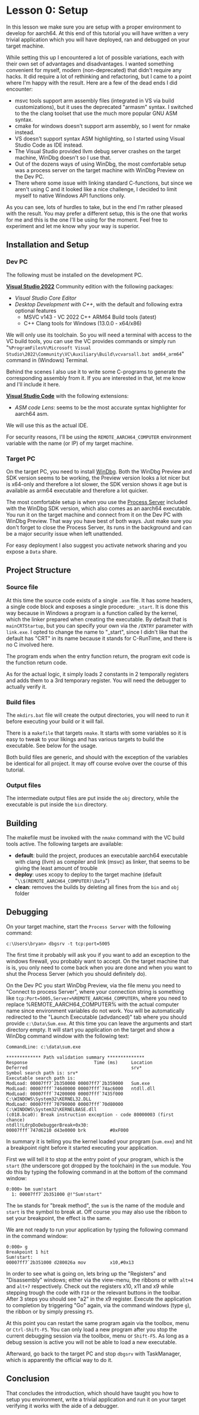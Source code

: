 # Lesson 0: Setup

In this lesson we make sure you are setup with a proper environment to develop for aarch64.  At this end of this
tutorial you will have written a very trivial application which you will have deployed, ran and debugged on your target machine.

While setting this up I encountered a lot of possible variations, each with their own set of advantages and disadvantages.  I wanted something convenient for myself, modern (non-deprecated) that didn't require any hacks.  It did require a lot of rethinking and refactoring, but I came to a point where I'm happy with the result.  Here are a few of the dead ends I did encounter:

* msvc tools support arm assembly files (integrated in VS via build customizations), but it uses the deprecated "armasm" syntax.  I switched to the the clang toolset that use the much more popular GNU ASM syntax.
* cmake for windows doesn't support arm assembly, so I went for nmake instead.
* VS doesn't support syntax ASM highlighting, so I started using Visual Studio Code as IDE instead.
* The Visual Studio provided llvm debug server crashes on the target machine, WinDbg doesn't so I use that.
* Out of the dozens ways of using WinDbg, the most comfortable setup was a process server on the target machine with WinDbg Preview on the Dev PC.
* There where some issue with linking standard C-functions, but since we aren't using C and it looked like a nice challenge, I decided to limit myself to native Windows API functions only.

As you can see, lots of hurdles to take, but in the end I'm rather pleased with the result.  You may prefer a different setup, this is the one that works for me and this is the one I'll be using for the moment.  Feel free to experiment and let me know why your way is superior.

## Installation and Setup

### Dev PC
The following must be installed on the development PC.

__[Visual Studio 2022](https://visualstudio.microsoft.com/)__ Community edition with the following packages:

* _Visual Studio Core Editor_
* _Desktop Development with C++_, with the default and following extra optional features
  * MSVC v143 - VC 2022 C++ ARM64 Build tools (latest)
  * C++ Clang tools for Windows (13.0.0 - x64/x86)

We will only use its toolchain.  So you will need a terminal with access to the VC build tools, you can use the VC provides commands or simply run "`%ProgramFiles%\Microsoft Visual Studio\2022\Community\VC\Auxiliary\Build\vcvarsall.bat amd64_arm64`" command in (Windows) Terminal.

Behind the scenes I also use it to write some C-programs to generate the corresponding assembly from it. If you are interested in that, let me know and I'll include it here.

__[Visual Studio Code](https://code.visualstudio.com/)__ with the following extensions:

* _ASM code Lens_: seems to be the most accurate syntax highlighter for aarch64 asm.

We will use this as the actual IDE.

For security reasons, I'll be using the  `REMOTE_AARCH64_COMPUTER` environment variable with the name (or IP) of my target machine.

### Target PC

On the target PC, you need to install [WinDbg](https://docs.microsoft.com/en-us/windows-hardware/drivers/debugger/debugger-download-tools).  Both the WinDbg Preview and SDK version seems to be working, the Preview version looks a lot nicer but is x64-only and therefore a lot slower, the SDK version shows it age but is available as arm64 executable and therefore a lot quicker.

The most comfortable setup is when you use the [Process Server](https://docs.microsoft.com/en-us/windows-hardware/drivers/debugger/process-servers--user-mode-) included with the WinDbg SDK version, which also comes as an aarch64 executable.  You run it on the target machine and connect from it on the Dev PC with WinDbg Preview.  That way you have best of both ways.  Just make sure you don't forget to close the Process Server, its runs in the background and can be a major security issue when left unattended.

For easy deployment I also suggest you activate network sharing and you expose a `Data` share.

## Project Structure

### Source file

At this time the source code exists of a single `.asm` file.  It has some headers, a single code block and exposes a single procedure: `_start`.  It is done this way because in Windows a program is a function called by the kernel, which the linker prepared when creating the executable.  By default that is `mainCRTStartup`, but you can specify your own via the `/ENTRY` parameter with `link.exe`.  I opted to change the name to "_start", since I didn't like that the default has "CRT" in its name because it stands for C-RunTime, and there is no C involved here.

The program ends when the entry function return, the program exit code is the function return code.

As for the actual logic, it simply loads 2 constants in 2 temporally registers and adds them to a 3rd temporary register.  You will need the debugger to actually verify it.

### Build files

The `mkdirs.bat` file will create the output directories, you will need to run it before executing your build or it will fail.

There is a `makefile` that targets `nmake`.  It starts with some variables so it is easy to tweak to your likings and has various targets to build the executable. See below for the usage.

Both build files are generic, and should with the exception of the variables be identical for all project.  It may off course evolve over the course of this tutorial.

### Output files

The intermediate output files are put inside the `obj` directory, while the executable is put inside the `bin` directory.

## Building

The makefile must be invoked with the `nmake` command with the VC build tools active.  The following targets are available:

* __default__: build the project, produces an executable aarch64 executable with clang (llvm) as compiler and link (msvc) as linker, that seems to be giving the least amount of trouble
* __deploy__: uses xcopy to deploy to the target machine (default "`\\$(REMOTE_AARCH64_COMPUTER)\Data`")
* __clean__: removes the builds by deleting all fines from the `bin` and `obj` folder

## Debugging

On your target machine, start the `Process Server` with the following command:

```
c:\Users\bryan> dbgsrv -t tcp:port=5005
```

The first time it probably will ask you if you want to add an exception to the windows firewall, you probably want to accept.  On the target machine that is is, you only need to come back when you are done and when you want to shut the Process Server (which you should definitely do).

On the Dev PC you start WinDbg Preview, via the file menu you need to "Connect to process Server", where your connection string is something like `tcp:Port=5005,Server=%REMOTE_AARCH64_COMPUTER%`, where you need to replace %REMOTE_AARCH64_COMPUTER% with the actual computer name since environment variables do not work.  You will be automatically redirected to the "Launch Executable (advdanced)" tab where you should provide `c:\Data\Sum.exe`.  At this time you can leave the arguments and start directory empty.  It will start you application on the target and show a WinDbg command window with the following text:

```
CommandLine: c:\data\sum.exe

************* Path validation summary **************
Response                         Time (ms)     Location
Deferred                                       srv*
Symbol search path is: srv*
Executable search path is: 
ModLoad: 00007ff7`2b350000 00007ff7`2b359000   Sum.exe 
ModLoad: 00007fff`746d0000 00007fff`74ac6000   ntdll.dll
ModLoad: 00007fff`74200000 00007fff`7435f000   C:\WINDOWS\System32\KERNEL32.DLL
ModLoad: 00007fff`70790000 00007fff`70d80000   C:\WINDOWS\System32\KERNELBASE.dll
(c018.bca0): Break instruction exception - code 80000003 (first chance)
ntdll!LdrpDoDebuggerBreak+0x30:
00007fff`747d6210 d43e0000 brk         #0xF000
```

In summary it is telling you the kernel loaded your program (`sum.exe`) and hit a breakpoint right before it started executing your application.

First we will tell it to stop at the entry point of your program, which is the `start` (the underscore got dropped by the toolchain) in the `sum` module.  You do this by typing the following command in at the bottom of the command window:

```
0:000> bm sum!start
  1: 00007ff7`2b351000 @!"Sum!start"
```

The `bm` stands for "break method", the `sum` is the name of the module and `start` is the symbol to break at.  Off course you may also use the ribbon to set your breakpoint, the effect is the same.

We are not ready to run your application by typing the following command in the command window:

```
0:000> g
Breakpoint 1 hit
Sum!start:
00007ff7`2b351000 d280026a mov         x10,#0x13
```

In order to see what is going on, lets bring up the "Registers" and "Disassembly" windows; either via the view-menu, the ribbons or with `alt+4` and `alt+7` respectively.  Check out the registers x10, x11 and x9 while stepping trough the code with `F10` or the relevant buttons in the toolbar.  After 3 steps you should see "a2" in the x9 register.  Execute the application to completion by triggering "Go" again, via the command windows (type `g`), the ribbon or by simply pressing `F5`.

At this point you can restart the same program again via the toolbox, menu or `Ctrl-Shift-F5`. You can only load a new program after you stop the current debugging session via the toolbox, menu or `Shift-F5`.  As long as a debug session is active you will not be able to load a new executable.

Afterward, go back to the target PC and stop `dbgsrv` with TaskManager, which is apparently the official way to do it.

## Conclusion
 
That concludes the introduction, which should have taught you how to setup you environment, write a trivial application and run it on your target verifying it works with the aide of a debugger.
  